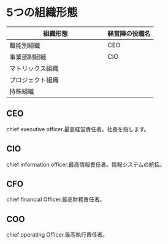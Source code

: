 # 5つの組織形態

|組織形態　　　　　　　　　　　|経営陣の役職名|
|-----------|------------|
|職能別組織    |CEO        |
|事業部制組織  |CIO        |
|マトリックス組織 |
|プロジェクト組織 |
|持株組織


## CEO
chief executive officer.最高経営責任者。社長を指します。


## CIO
chief information officer.最高情報責任者。情報システムの統括。

## CFO
chief financial Officer.最高財務責任者。


## COO
chief operating Officer.最高執行責任者。
